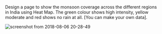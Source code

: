 Design a page to show the monsoon coverage across the different regions in India using Heat Map. The green colour shows high intensity, yellow moderate and red shows no rain at all. [You can make your own data].


![screenshot from 2018-08-06 20-28-49](https://user-images.githubusercontent.com/17880433/43724348-5ca9efba-99b7-11e8-9bef-01a0f05dedbe.png)
